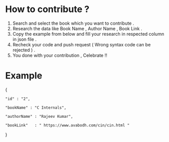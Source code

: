 
# How to contribute ?


1. Search and select the book which you want to contribute .
2. Research the data like Book Name , Author Name , Book Link .
3. Copy the example from below and fill your research in respected column in json file .
4. Recheck your code and push request ( Wrong syntax code can be rejected ) .
5. You done with your contribution , Celebrate !! 

 # Example

 {
 
    "id" : "2",
    
    "bookName" : "C Internals",
    
    "authorName" : "Rajeev Kumar",
    
    "bookLink"   : " https://www.avabodh.com/cin/cin.html "
    
}



